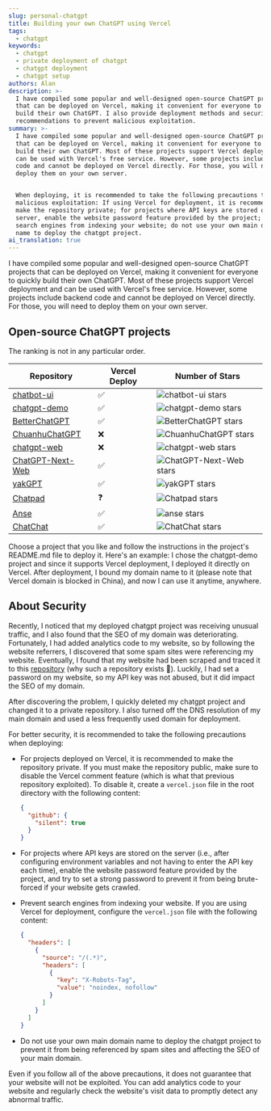 ```yaml
---
slug: personal-chatgpt
title: Building your own ChatGPT using Vercel
tags:
  - chatgpt
keywords:
  - chatgpt
  - private deployment of chatgpt
  - chatgpt deployment
  - chatgpt setup
authors: Alan
description: >-
  I have compiled some popular and well-designed open-source ChatGPT projects
  that can be deployed on Vercel, making it convenient for everyone to quickly
  build their own ChatGPT. I also provide deployment methods and security
  recommendations to prevent malicious exploitation.
summary: >-
  I have compiled some popular and well-designed open-source ChatGPT projects
  that can be deployed on Vercel, making it convenient for everyone to quickly
  build their own ChatGPT. Most of these projects support Vercel deployment and
  can be used with Vercel's free service. However, some projects include backend
  code and cannot be deployed on Vercel directly. For those, you will need to
  deploy them on your own server.


  When deploying, it is recommended to take the following precautions to prevent
  malicious exploitation: If using Vercel for deployment, it is recommended to
  make the repository private; for projects where API keys are stored on the
  server, enable the website password feature provided by the project; prevent
  search engines from indexing your website; do not use your own main domain
  name to deploy the chatgpt project.
ai_translation: true
---
```


I have compiled some popular and well-designed open-source ChatGPT projects that can be deployed on Vercel, making it convenient for everyone to quickly build their own ChatGPT. Most of these projects support Vercel deployment and can be used with Vercel's free service. However, some projects include backend code and cannot be deployed on Vercel directly. For those, you will need to deploy them on your own server.

<!--truncate-->

## Open-source ChatGPT projects

The ranking is not in any particular order.

| Repository                                                      | Vercel Deploy | Number of Stars                                                                                      |
| --------------------------------------------------------------- | ------------- | ---------------------------------------------------------------------------------------------------- |
| [chatbot-ui](https://github.com/mckaywrigley/chatbot-ui)        | ✅            | ![chatbot-ui stars](https://img.shields.io/github/stars/mckaywrigley/chatbot-ui?style=social)        |
| [chatgpt-demo](https://github.com/ddiu8081/chatgpt-demo)         | ✅            | ![chatgpt-demo stars](https://img.shields.io/github/stars/ddiu8081/chatgpt-demo?style=social)         |
| [BetterChatGPT](https://github.com/ztjhz/BetterChatGPT)           | ✅            | ![BetterChatGPT stars](https://img.shields.io/github/stars/ztjhz/BetterChatGPT?style=social)         |
| [ChuanhuChatGPT](https://github.com/GaiZhenbiao/ChuanhuChatGPT)   | ❌            | ![ChuanhuChatGPT stars](https://img.shields.io/github/stars/GaiZhenbiao/ChuanhuChatGPT?style=social) |
| [chatgpt-web](https://github.com/Chanzhaoyu/chatgpt-web)          | ❌            | ![chatgpt-web stars](https://img.shields.io/github/stars/Chanzhaoyu/chatgpt-web?style=social)        |
| [ChatGPT-Next-Web](https://github.com/Yidadaa/ChatGPT-Next-Web)   | ✅            | ![ChatGPT-Next-Web stars](https://img.shields.io/github/stars/Yidadaa/ChatGPT-Next-Web?style=social) |
| [yakGPT](https://github.com/yakGPT/yakGPT)                        | ✅            | ![yakGPT stars](https://img.shields.io/github/stars/yakGPT/yakGPT?style=social)                      |
| [Chatpad](https://github.com/deiucanta/chatpad)                   | ❓            | ![Chatpad stars](https://img.shields.io/github/stars/deiucanta/chatpad?style=social)                 |
| [Anse](https://github.com/anse-app/anse)                          | ✅            | ![anse stars](https://img.shields.io/github/stars/anse-app/anse?style=social)                        |
| [ChatChat](https://github.com/okisdev/ChatChat)                   | ✅            | ![ChatChat stars](https://img.shields.io/github/stars/okisdev/ChatChat?style=social)                 |

Choose a project that you like and follow the instructions in the project's README.md file to deploy it. Here's an example: I chose the chatgpt-demo project and since it supports Vercel deployment, I deployed it directly on Vercel. After deployment, I bound my domain name to it (please note that Vercel domain is blocked in China), and now I can use it anytime, anywhere.

## About Security

Recently, I noticed that my deployed chatgpt project was receiving unusual traffic, and I also found that the SEO of my domain was deteriorating. Fortunately, I had added analytics code to my website, so by following the website referrers, I discovered that some spam sites were referencing my website. Eventually, I found that my website had been scraped and traced it to this [repository](https://github.com/lzwme/chatgpt-sites) (why such a repository exists 🤬). Luckily, I had set a password on my website, so my API key was not abused, but it did impact the SEO of my domain.

After discovering the problem, I quickly deleted my chatgpt project and changed it to a private repository. I also turned off the DNS resolution of my main domain and used a less frequently used domain for deployment.

For better security, it is recommended to take the following precautions when deploying:

- For projects deployed on Vercel, it is recommended to make the repository private. If you must make the repository public, make sure to disable the Vercel comment feature (which is what that previous repository exploited). To disable it, create a `vercel.json` file in the root directory with the following content:

  ```json
  {
    "github": {
      "silent": true
    }
  }
  ```

- For projects where API keys are stored on the server (i.e., after configuring environment variables and not having to enter the API key each time), enable the website password feature provided by the project, and try to set a strong password to prevent it from being brute-forced if your website gets crawled.

- Prevent search engines from indexing your website. If you are using Vercel for deployment, configure the `vercel.json` file with the following content:

  ```json
  {
    "headers": [
      {
        "source": "/(.*)",
        "headers": [
          {
            "key": "X-Robots-Tag",
            "value": "noindex, nofollow"
          }
        ]
      }
    ]
  }
  ```

- Do not use your own main domain name to deploy the chatgpt project to prevent it from being referenced by spam sites and affecting the SEO of your main domain.

Even if you follow all of the above precautions, it does not guarantee that your website will not be exploited. You can add analytics code to your website and regularly check the website's visit data to promptly detect any abnormal traffic.
